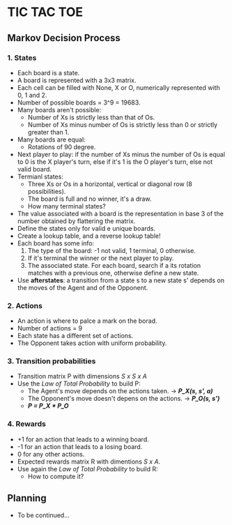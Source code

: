 # TIC TAC TOE

## Markov Decision Process

### 1. States

- Each board is a state.
- A board is represented with a 3x3 matrix.
- Each cell can be filled with None, X or O, numerically represented with 0, 1 and 2.
- Number of possible boards = 3^9 = 19683.
- Many boards aren't possible:
    - Number of Xs is strictly less than that of Os.
    - Number of Xs minus number of Os is strictly less than 0 or strictly greater than 1.
- Many boards are equal:
    - Rotations of 90 degree.
- Next player to play: if the number of Xs minus the number of Os is equal to 0 is the X player's turn, else if it's 1 is the O player's turn, else not valid board.
- Termianl states: 
    - Three Xs or Os in a horizontal, vertical or diagonal row (8 possibilities).
    - The board is full and no winner, it's a draw.
    - How many terminal states?
- The value associated with a board is the representation in base 3 of the number obtained by flattering the matrix.
- Define the states only for valid e unique boards.
- Create a lookup table, and a reverse lookup table!
- Each board has some info:
    1. The type of the board: -1 not valid, 1 terminal, 0 otherwise.
    2. If it's terminal the winner or the next player to play.
    3. The associated state. For each board, search if a its rotation matches with a previous one, otherwise define a new state.
- Use **afterstates**: a transition from a state s to a new state s' depends on the moves of the Agent and of the Opponent.

### 2. Actions
- An action is where to palce a mark on the borad.
- Number of actions = 9
- Each state has a different set of actions.
- The Opponent takes action with uniform probability.

### 3. Transition probabilities
- Transition matrix P with dimensions *S x S x A*
- Use the *Law of Total Probability* to build P:
    - The Agent's move depends on the actions taken. -> ***P_X(s, s', a)***
    - The Opponent's move doesn't depens on the actions. -> ***P_O(s, s')***
    - ***P = P_X * P_O***

### 4. Rewards
- +1 for an action that leads to a winning board.
- -1 for an action that leads to a losing board.
- 0 for any other actions.
- Expected rewards matrix R with dimentions *S x A*.
- Use again the *Law of Total Probability* to build R:
    - How to compute it?

## Planning
- To be continued...
